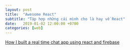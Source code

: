 ```yaml
---
layout: post
title:  "Awesome React"
subtitle: "Tập hợp những cái mình cho là hay về React"
date:   2019-01-02 12:00:00 +0700
categories: [web]
---
```


[How I built a real time chat app using react and firebase](https://hackernoon.com/https-medium-com-sargupta-how-i-built-a-real-time-chat-app-using-react-and-firebase-dc8690bf41f7)